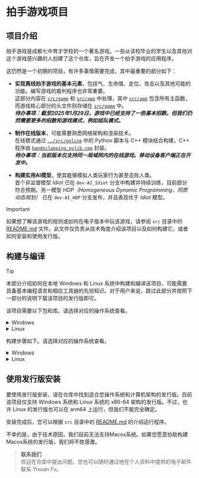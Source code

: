 # 拍手游戏项目

## 项目介绍

拍手游戏是成都七中育才学校的一个著名游戏。一些从该校毕业的学生以及其他对这个游戏感兴趣的人创建了这个仓库，旨在开发一个拍手游戏的应用程序。

这仍然是一个初期的项目，有许多事情需要完成，其中最重要的部分如下：

- **实现离线拍手游戏的基本元素**，包括气、生命值、走位、攻击以及其他可能的功能。编写游戏的裁判程序也非常重要。  
这部分内容在 [`src/game`](../src/game) 和 [`src/app`](../src/app) 中处理，其中 [`src/app`](../src/app) 包含所有主函数，而游戏核心部分的头文件则存储在 [`src/game`](../src/game) 中。  
***待办事项：截至2025年1月29日，游戏中已经支持了一些基本招数。但我们仍然需要更多的招数和游戏模式，例如组队模式。***

- **制作在线版本**，可能需要熟悉网络架构和渲染技术。  
  在线模式通过 [`../src/online`](../src/online) 中的 Python 脚本与 C++ 模块结合构建，C++ 程序由 [`handsclapping_pylib.cpp`](../src/handsclapping_pylib.cpp) 封装。  
  ***待办事项：当前版本仅支持同一局域网内的在线游戏。移动设备客户端正在开发中。***

- **构建实用AI模型**，使其能够模拟人类玩家行为甚至击败人类。  
  首个非监督模型 *Idiot* 已在 `dev-AI_Idiot` 分支中构建并持续训练，目前部分符合预期。另一模型 *HDP（Homogeneous Dynamic Programming，同质动态规划）* 已在 `dev-AI_HDP` 分支发布，并且表现优于 *Idiot* 模型。

> [!IMPORTANT]
> 如果想了解该游戏的规则或如何在电子版本中玩该游戏，请参阅 `src` 目录中的 [README.md](/src/README.md) 文件。此文件仅负责从技术角度介绍该项目以及如何构建它，或者如何安装和使用发行版。

## 构建与编译

> [!TIP]
> 本部分介绍如何在本地 Windows 和 Linux 系统中构建和编译该项目，可能需要具备基本编程语言和相应工具链的先验知识。对于用户来说，跳过此部分并按照下一部分的说明下载该项目的发行版即可。

该项目需要以下包和库。请选择对应的操作系统查看。

<details>
<summary>Windows</summary>

- C++ 编译器：下载并安装 [Microsoft Visual C++](https://learn.microsoft.com/en-us/cpp/windows/latest-supported-vc-redist?view=msvc-170#latest-microsoft-visual-c-redistributable-version)。（推荐安装 [Visual Studio](https://visualstudio.microsoft.com/)，尽管它体积较大。）

- CMake：下载并安装 [CMake](https://cmake.org/download/)。

- Python3：下载并安装 [Python3](https://www.python.org/download/releases/3.0/)。  
**(在 Windows 中通过安装程序安装 Python3 时，请记得勾选“将 Python 添加到环境变量”选项。)**

- pip：在大多数情况下，安装 Python 时会自动安装 pip。您可以通过在命令行中运行 `pip --version` 来检查是否安装成功。如果未成功安装，您可以重新安装 Python3 并在安装程序中选择 pip 选项。

- pybind11：在命令行中运行 `pip install pybind11`。

- git：下载并安装 [git](https://git-scm.com/downloads/)。

- PyInstaller（如果想本地生成发行版，非必需）：在命令行中运行 `pip install pyinstaller`。

- NSIS（如果想在 Windows 中生成安装程序，非必需）：下载并安装 [NSIS](https://nsis.sourceforge.io/Download)。

</details>

<details>
<summary>Linux</summary>

- C++ 编译器：运行 `apt install g++`。

- CMake：运行 `apt install cmake`。

- Python3：运行 `apt install python3`。

- pip：在大多数情况下，安装 Python 时会自动安装 pip。您可以通过在终端中运行 `pip --version` 来检查是否安装成功。如果未成功安装，您可以运行 `apt install pip`。

- pybind11：在终端中运行 `pip install pybind11`。

- git：在终端中运行 `apt install git`。

- PyInstaller（如果想本地生成发行版，非必需）：在终端中运行 `pip install pyinstaller`。

</details>

构建步骤如下。请选择对应的操作系统查看。

<details>
<summary>Windows</summary>

1. 将仓库克隆到本地文件系统：在命令行中运行 `git clone "https://github.com/YixuanFu06/HandsClapping.git"` 或 `git clone https://gitee.com/YixuanFu06/HandsClapping.git`，也可以使用 GitHub Desktop（通常与 git 一起下载）。

2. 需要将 [`CMakeLists.txt`](/CMakeLists.txt) 中的两个路径更改为您的文件路径（请参阅注释）。您可以通过运行 `where python3` 获取 Python3 的路径，通过运行 `pip show pybind11` 查找 pybind11 的路径。

3. 在命令行中，切换到项目目录并输入以下命令：

``` powershell
> cd HandsClapping
--------------------
> mkdir build
> cd build
> cmake ..
> cd ..
> cmake --build build --config Release
```

如果您已安装 PyInstaller 并希望生成该项目的发行版，可以切换到 `release-Windows` 分支并运行

``` powershell
> cd build
--------------------
> cpack
```

4. 编译完成后，您可以在目录 `build/bin` 中找到可执行文件，并可以在 `build/bin/game` 中运行程序以离线玩拍手游戏。要启用在线模式，您需要首先启动服务器程序 ([server.py](/src/online/server.py))，然后将客户端程序 ([client.py](/src/online/client.py)) 连接到它。

有关运行程序的更多详细信息，请参阅 `src` 目录中的 [README.md](/src/README.md)。

</details>

<details>
<summary>Linux</summary>

1. 将仓库克隆到本地文件系统：运行 `git clone "https://github.com/YixuanFu06/HandsClapping.git"` 或 `git clone https://gitee.com/YixuanFu06/HandsClapping.git`。

2. 需要将 [`CMakeLists.txt`](/CMakeLists.txt) 中的两个路径更改为您的文件路径（请参阅注释）。您可以通过运行 `which python3` 获取 Python3 的路径，通过运行 `pip show pybind11` 查找 pybind11 的路径。

3. 在终端中，切换到项目目录并输入以下命令：

``` bash
$ cd HandsClapping
--------------------
$ mkdir build
$ cd build
$ cmake ..
$ make
```

如果您已安装 PyInstaller 并希望生成该项目的发行版，可以切换到 `release-Linux` 分支并运行

``` bash
$ cd build
--------------------
$ cpack
```

4. 编译完成后，您可以在目录 `build/bin` 中找到可执行文件，并可以在 `build/bin/game` 中运行程序以离线玩拍手游戏。要启用在线模式，您需要首先启动服务器程序 ([server.py](/src/online/server.py))，然后将客户端程序 ([client.py](/src/online/client.py)) 连接到它。

有关运行程序的更多详细信息，请参阅 `src` 目录中的 [README.md](/src/README.md)。

</details>

## 使用发行版安装

要使用发行版安装，请在仓库中找到适合您操作系统和计算机架构的发行版。目前该项目仅支持 Windows 系统和 Linux 系统的 x86-64 架构的发行版。不过，也许 Linux 的发行版也可以在 arm64 上运行，但我们不能完全确定。

安装完成后，您可以根据 `src` 目录中的 [README.md](/src/README.md) 的介绍运行程序。

不幸的是，由于技术原因，我们目前无法支持Macos系统。如果您愿意协助构建Macos系统的发行版，我们将不胜感激。

> **联系我们**  
> 欢迎在仓库中提出问题。您也可以随时通过他在个人资料中提供的电子邮件联系 Yixuan Fu。